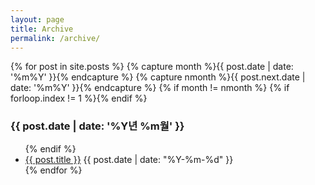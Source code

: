 ```yaml
---
layout: page
title: Archive
permalink: /archive/
---
```

<article>
    {% for post in site.posts %}
    {% capture month %}{{ post.date | date: '%m%Y' }}{% endcapture %}
    {% capture nmonth %}{{ post.next.date | date: '%m%Y' }}{% endcapture %}
    {% if month != nmonth %}
    {% if forloop.index != 1 %}</ul>{% endif %}
        <h3>{{ post.date | date: '%Y년 %m월' }}</h3><ul>
    {% endif %}
        <li> <a href="{{ post.url }}">{{ post.title }}</a>  <span class="date">{{ post.date | date: "%Y-%m-%d" }}</span></li>
    {% endfor %}
</article>
